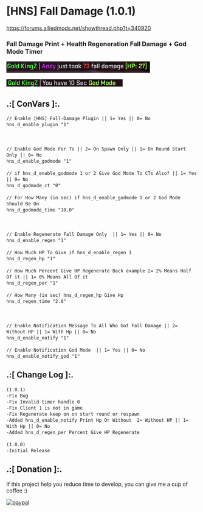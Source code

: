 # [HNS] Fall Damage (1.0.1)
https://forums.alliedmods.net/showthread.php?t=340920

### Fall Damage Print + Health Regeneration Fall Damage + God Mode Timer

![alt text](https://github.com/oqyh/HNS-Fall-Damage/blob/main/img/screenshot1.png?raw=true)

![alt text](https://github.com/oqyh/HNS-Fall-Damage/blob/main/img/screenshot2.png?raw=true)


## .:[ ConVars ]:.
 ```
// Enable [HNS] Fall-Damage Plugin || 1= Yes || 0= No
hns_d_enable_plugin "1"



// Enable God Mode For Ts || 2= On Spawn Only || 1= On Round Start Only || 0= No
hns_d_enable_godmode "1"

// if hns_d_enable_godmode 1 or 2 Give God Mode To CTs Also? || 1= Yes || 0= No
hns_d_godmode_ct "0"

// For How Many (in sec) if hns_d_enable_godmode 1 or 2 God Mode Should Be On
hns_d_godmode_time "10.0"



// Enable Regenerate Fall Damage Only  || 1= Yes || 0= No
hns_d_enable_regen "1"

// How Much HP To Give if hns_d_enable_regen 1
hns_d_regen_hp "1"

// How Much Percent Give HP Regenerate Back example 2= 2% Means Half Of it || 1= 0% Means All Of it
hns_d_regen_per "1"

// How Many (in sec) hns_d_regen_hp Give Hp
hns_d_regen_time "2.0"



// Enable Notification Message To All Who Got Fall Damage || 2= Without HP || 1= With Hp || 0= No
hns_d_enable_notify "1"

// Enable Notification God Mode  || 1= Yes || 0= No
hns_d_enable_notify_god "1"
```


## .:[ Change Log ]:.
```
(1.0.1)
-Fix Bug
-Fix Invalid timer handle 0
-Fix Client 1 is not in game
-Fix Regenerate keep on on start round or respawn
-Added hns_d_enable_notify Print Hp Or Without  2= Without HP || 1= With Hp || 0= No
-Added hns_d_regen_per Percent Give HP Regenerate

(1.0.0)
-Initial Release
```

## .:[ Donation ]:.

If this project help you reduce time to develop, you can give me a cup of coffee :)

[![paypal](https://www.paypalobjects.com/en_US/i/btn/btn_donateCC_LG.gif)](https://paypal.me/oQYh)
